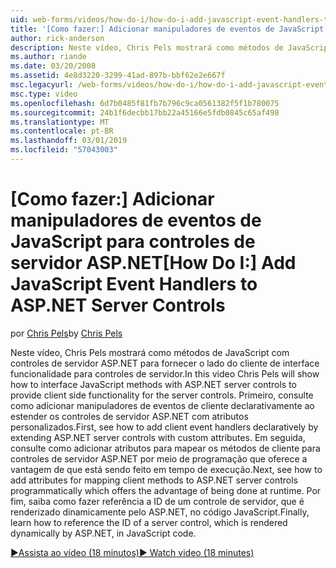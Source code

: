 ```yaml
---
uid: web-forms/videos/how-do-i/how-do-i-add-javascript-event-handlers-to-aspnet-server-controls
title: '[Como fazer:] Adicionar manipuladores de eventos de JavaScript para controles de servidor ASP.NET | Microsoft Docs'
author: rick-anderson
description: Neste vídeo, Chris Pels mostrará como métodos de JavaScript com controles de servidor ASP.NET para fornecer o lado do cliente de interface funcionalidade para o servidor contr....
ms.author: riande
ms.date: 03/20/2008
ms.assetid: 4e8d3220-3299-41ad-897b-bbf62e2e667f
msc.legacyurl: /web-forms/videos/how-do-i/how-do-i-add-javascript-event-handlers-to-aspnet-server-controls
msc.type: video
ms.openlocfilehash: 6d7b0485f81fb7b796c9ca0561382f5f1b780075
ms.sourcegitcommit: 24b1f6decbb17bb22a45166e5fdb0845c65af498
ms.translationtype: MT
ms.contentlocale: pt-BR
ms.lasthandoff: 03/01/2019
ms.locfileid: "57043003"
---
```

<a name="how-do-i-add-javascript-event-handlers-to-aspnet-server-controls"></a><span data-ttu-id="a32c4-103">[Como fazer:] Adicionar manipuladores de eventos de JavaScript para controles de servidor ASP.NET</span><span class="sxs-lookup"><span data-stu-id="a32c4-103">[How Do I:] Add JavaScript Event Handlers to ASP.NET Server Controls</span></span>
====================
<span data-ttu-id="a32c4-104">por [Chris Pels](https://twitter.com/chrispels)</span><span class="sxs-lookup"><span data-stu-id="a32c4-104">by [Chris Pels](https://twitter.com/chrispels)</span></span>

<span data-ttu-id="a32c4-105">Neste vídeo, Chris Pels mostrará como métodos de JavaScript com controles de servidor ASP.NET para fornecer o lado do cliente de interface funcionalidade para controles de servidor.</span><span class="sxs-lookup"><span data-stu-id="a32c4-105">In this video Chris Pels will show how to interface JavaScript methods with ASP.NET server controls to provide client side functionality for the server controls.</span></span> <span data-ttu-id="a32c4-106">Primeiro, consulte como adicionar manipuladores de eventos de cliente declarativamente ao estender os controles de servidor ASP.NET com atributos personalizados.</span><span class="sxs-lookup"><span data-stu-id="a32c4-106">First, see how to add client event handlers declaratively by extending ASP.NET server controls with custom attributes.</span></span> <span data-ttu-id="a32c4-107">Em seguida, consulte como adicionar atributos para mapear os métodos de cliente para controles de servidor ASP.NET por meio de programação que oferece a vantagem de que está sendo feito em tempo de execução.</span><span class="sxs-lookup"><span data-stu-id="a32c4-107">Next, see how to add attributes for mapping client methods to ASP.NET server controls programmatically which offers the advantage of being done at runtime.</span></span> <span data-ttu-id="a32c4-108">Por fim, saiba como fazer referência a ID de um controle de servidor, que é renderizado dinamicamente pelo ASP.NET, no código JavaScript.</span><span class="sxs-lookup"><span data-stu-id="a32c4-108">Finally, learn how to reference the ID of a server control, which is rendered dynamically by ASP.NET, in JavaScript code.</span></span>

[<span data-ttu-id="a32c4-109">&#9654;Assista ao vídeo (18 minutos)</span><span class="sxs-lookup"><span data-stu-id="a32c4-109">&#9654; Watch video (18 minutes)</span></span>](https://channel9.msdn.com/Blogs/ASP-NET-Site-Videos/how-do-i-add-javascript-event-handlers-to-aspnet-server-controls)
